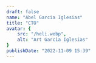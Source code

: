 ```yaml
---
draft: false
name: "Abel Garcia Iglesias"
title: "CTO"
avatar: {
    src: "/heli.webp",
    alt: "Art Garcia Iglesias"
}
publishDate: "2022-11-09 15:39"
---
```

